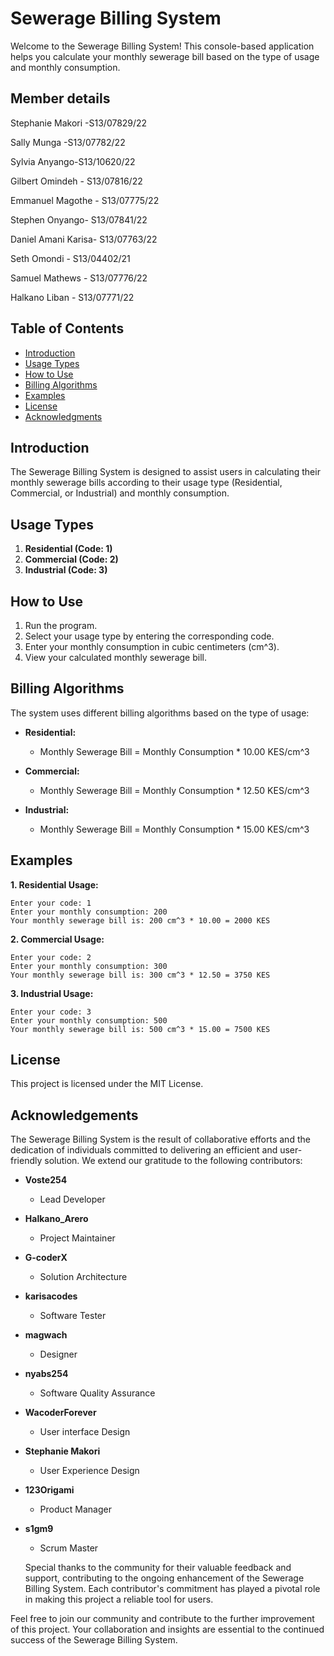 # Sewerage Billing System

Welcome to the Sewerage Billing System! This console-based application helps you calculate your monthly sewerage bill based on the type of usage and monthly consumption.


## Member details

Stephanie Makori -S13/07829/22

Sally Munga -S13/07782/22

Sylvia Anyango-S13/10620/22

Gilbert Omindeh - S13/07816/22

Emmanuel Magothe - S13/07775/22

Stephen Onyango- S13/07841/22

Daniel Amani Karisa- S13/07763/22

Seth Omondi - S13/04402/21

Samuel Mathews - S13/07776/22

Halkano Liban - S13/07771/22

## Table of Contents
- [Introduction](#introduction)
- [Usage Types](#usage-types)
- [How to Use](#how-to-use)
- [Billing Algorithms](#billing-algorithms)
- [Examples](#examples)
- [License](#license)
- [Acknowledgments](#acknowledgments)

## Introduction

The Sewerage Billing System is designed to assist users in calculating their monthly sewerage bills according to their usage type (Residential, Commercial, or Industrial) and monthly consumption.

## Usage Types

1. **Residential (Code: 1)**
2. **Commercial (Code: 2)**
3. **Industrial (Code: 3)**

## How to Use

1. Run the program.
2. Select your usage type by entering the corresponding code.
3. Enter your monthly consumption in cubic centimeters (cm^3).
4. View your calculated monthly sewerage bill.

## Billing Algorithms

The system uses different billing algorithms based on the type of usage:

- **Residential:**
  - Monthly Sewerage Bill = Monthly Consumption * 10.00 KES/cm^3

- **Commercial:**
  - Monthly Sewerage Bill = Monthly Consumption * 12.50 KES/cm^3

- **Industrial:**
  - Monthly Sewerage Bill = Monthly Consumption * 15.00 KES/cm^3

## Examples

**1. Residential Usage:**
```plaintext
Enter your code: 1
Enter your monthly consumption: 200
Your monthly sewerage bill is: 200 cm^3 * 10.00 = 2000 KES
```
**2. Commercial Usage:**
```plaintext
Enter your code: 2
Enter your monthly consumption: 300
Your monthly sewerage bill is: 300 cm^3 * 12.50 = 3750 KES
```

**3. Industrial Usage:**
```plaintext
Enter your code: 3
Enter your monthly consumption: 500
Your monthly sewerage bill is: 500 cm^3 * 15.00 = 7500 KES
```

## License

This project is licensed under the MIT License.

## Acknowledgements
The Sewerage Billing System is the result of collaborative efforts and the dedication of individuals committed to delivering an efficient and user-friendly solution. We extend our gratitude to the following contributors:

- **Voste254**
  - Lead Developer

- **Halkano_Arero**
  - Project Maintainer

- **G-coderX**
  - Solution Architecture

- **karisacodes**
  - Software Tester

- **magwach**
  - Designer

- **nyabs254**
  - Software Quality Assurance

- **WacoderForever**
  - User interface Design

- **Stephanie Makori**
  - User Experience Design

- **123Origami**
  - Product Manager

- **s1gm9**
  - Scrum Master

  Special thanks to the community for their valuable feedback and support, contributing to the ongoing enhancement of the Sewerage Billing System. Each contributor's commitment has played a pivotal role in making this project a reliable tool for users.

Feel free to join our community and contribute to the further improvement of this project. Your collaboration and insights are essential to the continued success of the Sewerage Billing System.



